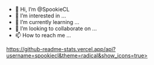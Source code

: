 - 👋 Hi, I’m @SpookieCL
- 👀 I’m interested in ...
- 🌱 I’m currently learning ...
- 💞️ I’m looking to collaborate on ...
- 📫 How to reach me ...

<!---
SpookieCL/SpookieCL is a ✨ special ✨ repository because its `README.md` (this file) appears on your GitHub profile.
You can click the Preview link to take a look at your changes.
--->
<img src>https://github-readme-stats.vercel.app/api?username=spookiecl&theme=radical&show_icons=true>
